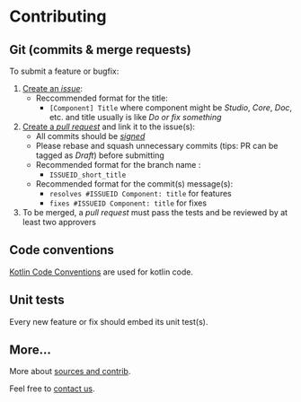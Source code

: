 # Contributing

## Git (commits & merge requests)

To submit a feature or bugfix:

1. [Create an _issue_](https://github.com/theopenconversationkit/tock/issues/new):
    - Reccommended format for the title:
        - `[Component] Title` where component might be 
    _Studio_, _Core_, _Doc_, etc. and title usually is like _Do or fix something_
2. [Create a _pull request_](https://github.com/theopenconversationkit/tock/pulls) and link it to the issue(s):
    - All commits should be [_signed_](https://help.github.com/en/github/authenticating-to-github/managing-commit-signature-verification) 
    - Please rebase and squash unnecessary commits (tips: PR can be tagged as _Draft_) before submitting
    - Recommended format for the branch name :
        - `ISSUEID_short_title`
    - Recommended format for the commit(s) message(s):
        - `resolves #ISSUEID Component: title` for features
        - `fixes #ISSUEID Component: title` for fixes
3. To be merged, a _pull request_ must pass the tests and be reviewed by at least two approvers
        
## Code conventions

[Kotlin Code Conventions](https://kotlinlang.org/docs/reference/coding-conventions.html) are used for kotlin code.

## Unit tests

Every new feature or fix should embed its unit test(s).

## More...

More about [sources and contrib](https://doc.tock.ai/tock/master/about/contribute.html).

Feel free to [contact us](https://doc.tock.ai/tock/master/about/contact.html).